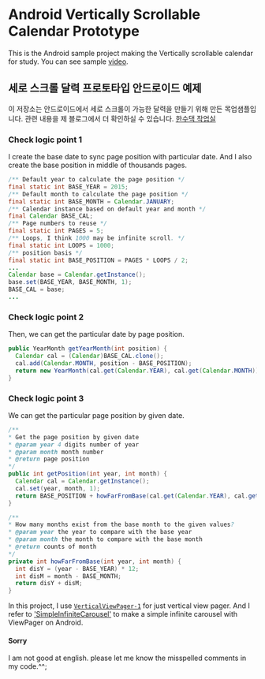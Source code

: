 # Android Vertically Scrollable Calendar Prototype

This is the Android sample project making the Vertically scrollable calendar for study.
You can see sample [video](https://youtu.be/sHpk8f0WY7U).


## 세로 스크롤 달력 프로토타입 안드로이드 예제

이 저장소는 안드로이드에서 세로 스크롤이 가능한 달력을 만들기 위해 만든 목업샘플입니다.
관련 내용을 제 블로그에서 더 확인하실 수 있습니다. [한수댁 작업실](http://blog.hansune.com/595)


### Check logic point 1
I create the base date to sync page position with particular date. And I also create the base position in middle of thousands pages.

```java
/** Default year to calculate the page position */
final static int BASE_YEAR = 2015;
/** Default month to calculate the page position */
final static int BASE_MONTH = Calendar.JANUARY;
/** Calendar instance based on default year and month */
final Calendar BASE_CAL;
/** Page numbers to reuse */
final static int PAGES = 5;
/** Loops, I think 1000 may be infinite scroll. */
final static int LOOPS = 1000;
/** position basis */
final static int BASE_POSITION = PAGES * LOOPS / 2;
...
Calendar base = Calendar.getInstance();
base.set(BASE_YEAR, BASE_MONTH, 1);
BASE_CAL = base;
...
```

### Check logic point 2
Then, we can get the particular date by page position.

```java
public YearMonth getYearMonth(int position) {
  Calendar cal = (Calendar)BASE_CAL.clone();
  cal.add(Calendar.MONTH, position - BASE_POSITION);
  return new YearMonth(cal.get(Calendar.YEAR), cal.get(Calendar.MONTH));
}
```

### Check logic point 3
We can get the particular page position by given date.

```java
/**
* Get the page position by given date
* @param year 4 digits number of year
* @param month month number
* @return page position
*/
public int getPosition(int year, int month) {
  Calendar cal = Calendar.getInstance();
  cal.set(year, month, 1);
  return BASE_POSITION + howFarFromBase(cal.get(Calendar.YEAR), cal.get(Calendar.MONTH));
}

/**
* How many months exist from the base month to the given values?
* @param year the year to compare with the base year
* @param month the month to compare with the base month
* @return counts of month
*/
private int howFarFromBase(int year, int month) {
  int disY = (year - BASE_YEAR) * 12;
  int disM = month - BASE_MONTH;
  return disY + disM;
}
```


In this project, I use [`VerticalViewPager-1`](VerticalViewPager-1) for just vertical view pager. And I refer to ['SimpleInfiniteCarousel'](SimpleInfiniteCarousel) to make a simple infinite carousel with ViewPager on Android.

#### Sorry
I am not good at english. please let me know the misspelled comments in my code.^^;




